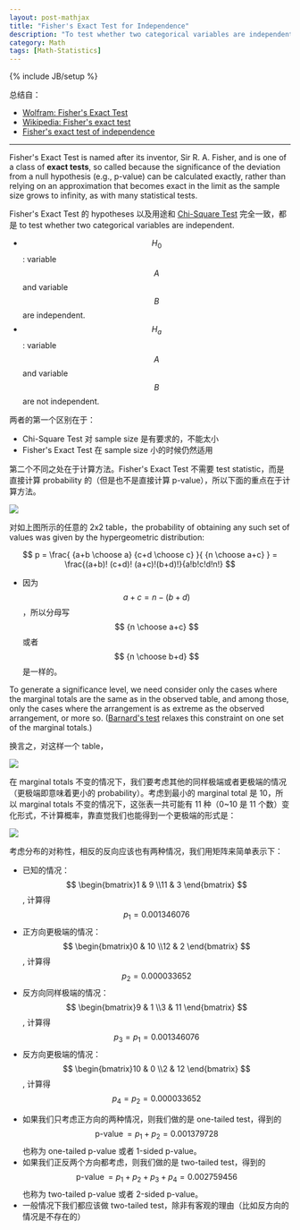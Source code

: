 ```yaml
---
layout: post-mathjax
title: "Fisher's Exact Test for Independence"
description: "To test whether two categorical variables are independent"
category: Math
tags: [Math-Statistics]
---
```

{% include JB/setup %}

总结自：

- [Wolfram: Fisher's Exact Test](http://mathworld.wolfram.com/FishersExactTest.html)
- [Wikipedia: Fisher's exact test](http://en.wikipedia.org/wiki/Fisher's_exact_test)
- [Fisher's exact test of independence](http://www.biostathandbook.com/fishers.html)

[0-10-12-2]: https://farm2.staticflickr.com/1571/23293775923_5ed468fc54_o_d.png
[1-9-11-3]: https://farm6.staticflickr.com/5813/23920545795_cc4bbde856_o_d.png
[2x2_table]: https://farm2.staticflickr.com/1541/23624879070_5d208eeb61_o_d.png

-----

Fisher's Exact Test is named after its inventor, Sir R. A. Fisher, and is one of a class of **exact tests**, so called because the significance of the deviation from a null hypothesis (e.g., p-value) can be calculated exactly, rather than relying on an approximation that becomes exact in the limit as the sample size grows to infinity, as with many statistical tests.

Fisher's Exact Test 的 hypotheses 以及用途和 [Chi-Square Test](/math/2015/06/09/chi-square-test) 完全一致，都是 to test whether two categorical variables are independent.

- $$ H_0 $$: variable $$ A $$ and variable $$ B $$ are independent. 
- $$ H_a $$: variable $$ A $$ and variable $$ B $$ are not independent.

两者的第一个区别在于：

- Chi-Square Test 对 sample size 是有要求的，不能太小
- Fisher's Exact Test 在 sample size 小的时候仍然适用

第二个不同之处在于计算方法。Fisher's Exact Test 不需要 test statistic，而是直接计算 probability 的（但是也不是直接计算 p-value），所以下面的重点在于计算方法。

![][2x2_table]

对如上图所示的任意的 2x2 table，the probability of obtaining any such set of values was given by the hypergeometric distribution:

$$
p = \frac{ {a+b \choose a} {c+d \choose c} }{ {n \choose a+c} } = \frac{(a+b)! (c+d)! (a+c)!(b+d)!}{a!b!c!d!n!}
$$

- 因为 $$ a+c = n - (b+d) $$，所以分母写 $$ {n \choose a+c} $$ 或者 $$ {n \choose b+d} $$ 是一样的。

To generate a significance level, we need consider only the cases where the marginal totals are the same as in the observed table, and among those, only the cases where the arrangement is as extreme as the observed arrangement, or more so. ([Barnard's test](http://en.wikipedia.org/wiki/Barnard%27s_test) relaxes this constraint on one set of the marginal totals.)

换言之，对这样一个 table，

![][1-9-11-3]

在 marginal totals 不变的情况下，我们要考虑其他的同样极端或者更极端的情况（更极端即意味着更小的 probability）。考虑到最小的 marginal total 是 10，所以 marginal totals 不变的情况下，这张表一共可能有 11 种（0~10 是 11 个数）变化形式，不计算概率，靠直觉我们也能得到一个更极端的形式是：

![][0-10-12-2]

考虑分布的对称性，相反的反向应该也有两种情况，我们用矩阵来简单表示下：

- 已知的情况：$$ \begin{bmatrix}1 & 9 \\11 & 3 \end{bmatrix} $$, 计算得 $$ p_1 = 0.001346076 $$
- 正方向更极端的情况：$$ \begin{bmatrix}0 & 10 \\12 & 2 \end{bmatrix} $$, 计算得 $$ p_2 = 0.000033652 $$ 
- 反方向同样极端的情况：$$ \begin{bmatrix}9 & 1 \\3 & 11 \end{bmatrix} $$, 计算得 $$ p_3 = p_1 = 0.001346076 $$
- 反方向更极端的情况：$$ \begin{bmatrix}10 & 0 \\2 & 12 \end{bmatrix} $$, 计算得 $$ p_4 = p_2 =0.000033652 $$ 

<!-- -->

- 如果我们只考虑正方向的两种情况，则我们做的是 one-tailed test，得到的 $$ \operatorname{p-value} = p_1 + p_2 = 0.001379728 $$ 也称为 one-tailed p-value 或者 1-sided p-value。
- 如果我们正反两个方向都考虑，则我们做的是 two-tailed test，得到的 $$ \operatorname{p-value} = p_1 + p_2 + p_3 + p_4 = 0.002759456 $$ 也称为 two-tailed p-value 或者 2-sided p-value。
- 一般情况下我们都应该做 two-tailed test，除非有客观的理由（比如反方向的情况是不存在的）